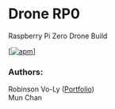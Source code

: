# Drone RP0
Raspberry Pi Zero Drone Build

[[![apm](https://img.shields.io/badge/status-alpha-red.svg)]()]

### Authors:
Robinson Vo-Ly ([Portfolio](http://www.robinsonvoly.com/ "Robinson's Portfolio"))  
Mun Chan
